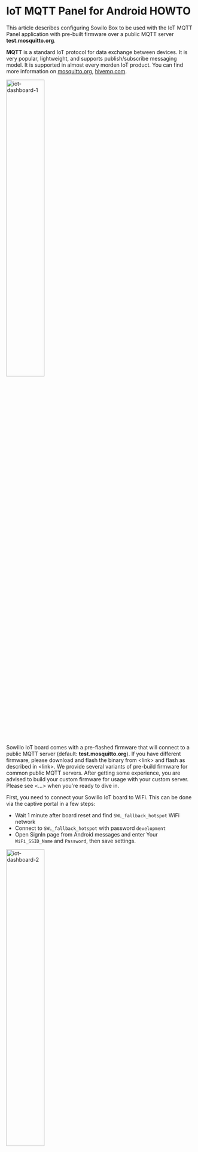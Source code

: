 # IoT MQTT Panel for Android HOWTO

This article describes configuring Sowilo Box to be used with the IoT
MQTT Panel application with pre-built firmware over a public MQTT server
**test.mosquitto.org**.

**MQTT** is a standard IoT protocol for data exchange between devices. It is
very popular, lightweight, and supports publish/subscribe messaging
model. It is supported in almost every morden IoT product. You can find
more information on
[mosquitto.org](https://mosquitto.org), [hivemq.com](https://www.hivemq.com/).

<img src="https://raw.githubusercontent.com/Sowillo-Energy/sowillo-iot-board-docs/main/docs/Pictures/100000000000026700000500DBF73483592A62B8.jpg" alt="iot-dashboard-1" style="width: 45%;" >

Sowillo IoT board comes with a pre-flashed firmware that will connect to
a public MQTT server (default: **test.mosquitto.org**). If you have
different firmware, please download and flash the binary from \<link\>
and flash as described in \<link\>. We provide several variants of
pre-build firmware for common public MQTT servers. After getting some
experience, you are advised to build your custom firmware for usage with
your custom server. Please see \<\...\> when you're ready to dive in.

First, you need to connect your Sowillo IoT board to WiFi. This can be
done via the captive portal in a few steps:

-   Wait 1 minute after board reset and find `SWL_fallback_hotspot` WiFi network
-   Connect to `SWL_fallback_hotspot` with password `development`
-   Open SignIn page from Android messages and enter Your
    `WiFi_SSID_Name` and `Password`, then save settings.

<img src="https://raw.githubusercontent.com/Sowillo-Energy/sowillo-iot-board-docs/main/docs/Pictures/100000000000026700000500E59A9EBD894C39B7.png" alt="iot-dashboard-2"  style="width: 45%;" >

> **Pro hint:** You may want to connect to the MQTT server test.mosquitto.org and verify that the board sends data by monitoring it with an Android app.

Begin by installing the [*IoT*](https://play.google.com/store/apps/details?id=snr.lab.iotmqttpanel.prod&hl=ru&gl=US) [*MQTT Panel*](https://play.google.com/store/apps/details?id=snr.lab.iotmqttpanel.prod&hl=ru&gl=US) application to your Android phone:

<img src="https://raw.githubusercontent.com/Sowillo-Energy/sowillo-iot-board-docs/main/docs/Pictures/100000000000047C0000047C33C19CB7FEF6B8C1.png" alt="iot-dashboard-3" style="width: 45%;" >

We used this app as an example, you can use any MQTT tool you want, just
search MQTT in Play Market/App Store.

Create a connection to public broker test.mosquitto.org and fill in the
following data:

-   Connection name: `MyTestConnection`
-   Client ID: `MyTestClient`
-   Broker Web/IP address: `test.mosquitto.org`
-   Port number: `1883`
-   Network protocol: `TCP`

<img src="https://raw.githubusercontent.com/Sowillo-Energy/sowillo-iot-board-docs/main/docs/Pictures/100000000000026700000500FBB34566C5E5039F.png" alt="iot-dashboard-4"  style="width: 45%;" >

Add a new dashboard to the Dashboard list and name it TestBoard.
Then press the `Create` button.

Each example FW uses its own unique six char prefix for state and
command topics based on the last 3 bytes of the individual MAC address
ESP32 board.

For example, a unique MAC address `00:11:22:AA:BB:CC` generates MQTT
topics that look like:

```
energymeter_hw_300-aabbcc/switch/energymeter_hw_300_reboot/state
energymeter_hw_300-aabbcc/switch/energymeter_hw_300_reboot/command
energymeter_hw_300-aabbcc/switch/energymeter_hw_300_relay1/state
energymeter_hw_300-aabbcc/switch/energymeter_hw_300_relay1/command
energymeter_hw_300-aabbcc/switch/energymeter_hw_300_relay2/state
energymeter_hw_300-aabbcc/switch/energymeter_hw_300_relay2/command
energymeter_hw_300-aabbcc/sensor/energymeter_hw_300_temperature_1/state
energymeter_hw_300-aabbcc/sensor/energymeter_hw_300_temperature_2/state
energymeter_hw_300-aabbcc/sensor/energymeter_hw_300_uptime_human_readable/state
energymeter_hw_300-aabbcc/sensor/energymeter_hw_300_current/state
```

> **Note:** You can find this information in the Captive Portal.

You may want to add panels with sensor metrics, and relay controls to
the dashboard just created. You can do it as follows:

Open TestBoard and press the *AddPanel* button.

<img src="https://github.com/Sowillo-Energy/sowillo-iot-board-docs/blob/main/docs/Pictures/10000000000002C6000005DBC75FACAB7C70CC68.png?raw=true" alt="add-a-test-log-panel"  style="width: 45%;">

Select *Text Log* and fill the following fields:
- Panel Name: `Uptime`
- Topic: `energymeter_hw_300-aabbcc/sensor/energymeter_hw_300_uptime_human_readable/state`

<img src="https://github.com/Sowillo-Energy/sowillo-iot-board-docs/blob/main/docs/Pictures/100000000000026700000500B69FC9A39547D08B.png?raw=true" alt="add-a-test-log-panel-2"  style="width: 45%;">

In addition to the *TextLog*, there are *Switch, Vertical Meter, Gauge*,
and many other panes for commonly used sensor and switch types.

Other panels could be added in a similar way:

<img src="https://raw.githubusercontent.com/Sowillo-Energy/sowillo-iot-board-docs/main/docs/Pictures/1000000000000267000005003044CCD7F334A4C3.png" alt="add-a-test-log-panel-3"  style="width: 45%;">
<img src="https://raw.githubusercontent.com/Sowillo-Energy/sowillo-iot-board-docs/main/docs/Pictures/100000000000026700000500DAF0831C182CF480.png" alt="add-a-test-log-panel-4"  style="width: 45%;">

<img src="https://raw.githubusercontent.com/Sowillo-Energy/sowillo-iot-board-docs/main/docs/Pictures/10000000000002670000050010DC28BB64FAFDF1.png" alt="add-a-test-log-panel-5"  style="width: 45%;">
<img src="https://raw.githubusercontent.com/Sowillo-Energy/sowillo-iot-board-docs/main/docs/Pictures/1000000000000267000005009475DBCB1382EECB.png" alt="add-a-test-log-panel-6"  style="width: 45%;">

The final dashboard has the following look:

<img src="https://raw.githubusercontent.com/Sowillo-Energy/sowillo-iot-board-docs/main/docs/Pictures/10000000000002670000050062D7FB7C13D9247E.png" alt="add-a-test-log-panel-7"  style="width: 45%;">
